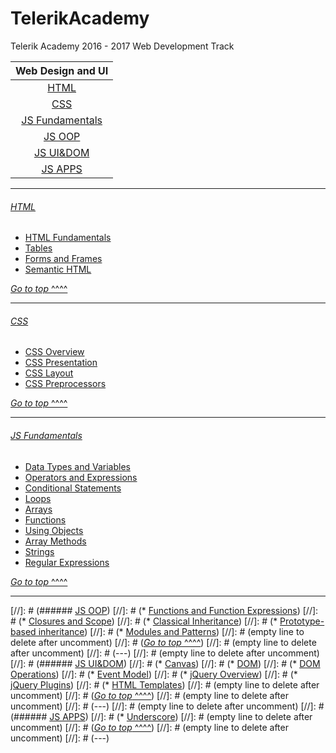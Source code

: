 # TelerikAcademy
Telerik Academy 2016 - 2017 Web Development Track

| Web Design and UI                   |
|:-----------------------------------:|
| [HTML](#html)                       |
| [CSS](#css)                         |
| [JS Fundamentals](#js-fundamentals) |
| [JS OOP](#js-oop)                   |
| [JS UI&DOM](#js-uidom)              |
| [JS APPS](#js-apps)                 |


---

###### [HTML](Homeworks/HTML)
* [HTML Fundamentals](Homeworks/HTML/HTML-Fundamentals)
* [Tables](Homeworks/HTML/HTML-Tables)
* [Forms and Frames](Homeworks/HTML/HTML-Forms)
* [Semantic HTML](Homeworks/HTML/HTML-Semantic)

[*Go to top* ^^^^](#telerikacademy)

---

###### [CSS](Homeworks/CSS)
* [CSS Overview](Homeworks/CSS/CSS-Overview)
* [CSS Presentation](Homeworks/CSS/CSS-Presentation)
* [CSS Layout](Homeworks/CSS/CSS-Layout)
* [CSS Preprocessors](Homeworks/CSS/CSS-Processors)

[*Go to top* ^^^^](#telerikacademy)

---

###### [JS Fundamentals](Homeworks/JS-FUNDAMENTALS)
* [Data Types and Variables](Homeworks/JS-FUNDAMENTALS/Data-Types-And-Variables)
* [Operators and Expressions](Homeworks/JS-FUNDAMENTALS/Operators-And-Expressions)
* [Conditional Statements](Homeworks/JS-FUNDAMENTALS/Conditional-Statements)
* [Loops](Homeworks/JS-FUNDAMENTALS/Loops)
* [Arrays](Homeworks/JS-FUNDAMENTALS/Arrays)
* [Functions](Homeworks/JS-FUNDAMENTALS/Functions)
* [Using Objects](Homeworks/JS-FUNDAMENTALS/Using-Objects)
* [Array Methods](Homeworks/JS-FUNDAMENTALS/Array-Methods)
* [Strings](Homeworks/JS-FUNDAMENTALS/Strings)
* [Regular Expressions](Homeworks/JS-FUNDAMENTALS/Regular-Expressions)

[*Go to top* ^^^^](#telerikacademy)

---

[//]: # (###### [JS OOP](Homeworks/JS-OOP))
[//]: # (* [Functions and Function Expressions](Homeworks/JS-OOP/Functions-And-Function-Expressions))
[//]: # (* [Closures and Scope](Homeworks/JS-OOP/Scopes-and-Closure))
[//]: # (* [Classical Inheritance](Homeworks/JS-OOP/Classical-Inheritance))
[//]: # (* [Prototype-based inheritance](Homeworks/JS-OOP/Prototypal-Inheritance))
[//]: # (* [Modules and Patterns](Homeworks/JS-OOP/Modules-And-Patterns))
[//]: # (empty line to delete after uncomment)
[//]: # ([*Go to top* ^^^^](#telerikacademy))
[//]: # (empty line to delete after uncomment)
[//]: # (---)
[//]: # (empty line to delete after uncomment)
[//]: # (###### [JS UI&DOM](Homeworks/JS-UI%26DOM))
[//]: # (* [Canvas](Homeworks/JS-UI%26DOM/Canvas))
[//]: # (* [DOM](Homeworks/JS-UI%26DOM/Document-Object-Model))
[//]: # (* [DOM Operations](Homeworks/JS-UI%26DOM/DOM-Operations))
[//]: # (* [Event Model](Homeworks/JS-UI%26DOM/Event-Model))
[//]: # (* [jQuery Overview](Homeworks/JS-UI%26DOM/jQuery-Overview))
[//]: # (* [jQuery Plugins](Homeworks/JS-UI%26DOM/jQuery-Plugins))
[//]: # (* [HTML Templates](Homeworks/JS-UI%26DOM/HTML-Templates))
[//]: # (empty line to delete after uncomment)
[//]: # ([*Go to top* ^^^^](#telerikacademy))
[//]: # (empty line to delete after uncomment)
[//]: # (---)
[//]: # (empty line to delete after uncomment)
[//]: # (###### [JS APPS](Homeworks/JS-APPS))
[//]: # (* [Underscore](Homeworks/JS-APPS/Underscore))
[//]: # (empty line to delete after uncomment)
[//]: # ([*Go to top* ^^^^](#telerikacademy))
[//]: # (empty line to delete after uncomment)
[//]: # (---)


